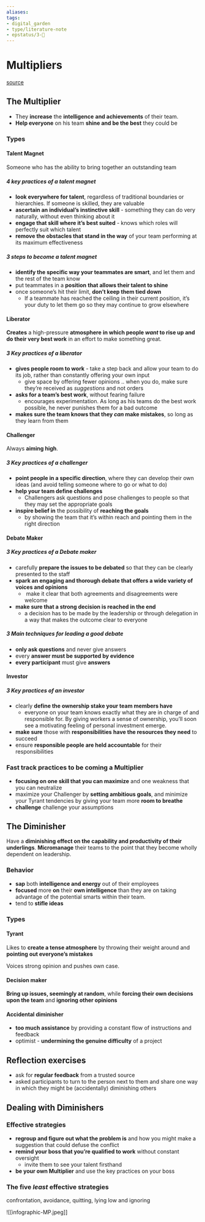 ```yaml
---
aliases: 
tags: 
- digital_garden
- type/literature-note
- epstatus/3-🌳
---
```

# Multipliers 
[source](https://www.blinkist.com/en/nc/browse/books/multipliers-en?r=1&st=Multipliers)

## The Multiplier
* They **increase** the **intelligence** **and achievements** of their team.
* **Help everyone** on his team **shine and be the best** they could be

### Types
#### Talent Magnet
Someone who has the ability to bring together an outstanding team

##### 4 key practices of a talent magnet
* **look everywhere for talent**, regardless of traditional boundaries or hierarchies. If someone is skilled, they are valuable
* **ascertain an individual’s instinctive skill** - something they can do very naturally, without even thinking about it
* **engage that skill where it’s best suited** - knows which roles will perfectly suit which talent
* **remove the obstacles that stand in the way** of your team performing at its maximum effectiveness

##### 3 steps to become a talent magnet
* **identify the specific way your teammates are smart**, and let them and the rest of the team know
* put teammates in a **position** **that allows their talent to shine**
* once someone’s hit their limit, **don’t keep them tied down**
	* If a teammate has reached the ceiling in their current position, it’s your duty to let them go so they may continue to grow elsewhere

#### Liberator
**Creates** a high-pressure **atmosphere** **in which people _want_ to rise up and do their very best work** in an effort to make something great.

##### 3 Key practices of a liberator
* **gives people room to work** - take a step back and allow your team to do its job, rather than constantly offering your own input
	* give space by offering fewer opinions .. when you do, make sure they’re received as _suggestions_ and not orders
* **asks for a team’s best work**, without fearing failure
	* encourages experimentation. As long as his teams do the best work possible, he never punishes them for a bad outcome
* **makes sure the team knows that they _can_ make mistakes**, so long as they learn from them

#### Challenger
Always **aiming high**.

##### 3 Key practices of a challenger
+ **point people in a specific direction**, where they can develop their own ideas (and avoid telling someone where to go or what to do)
+ **help your team define challenges**
	+ Challengers ask questions and pose challenges to people so that they may set the appropriate goals
+ **inspire belief in** the possibility of **reaching the goals**
	+ by showing the team that it’s within reach and pointing them in the right direction

#### Debate Maker
##### 3 Key practices of a Debate maker
+ carefully **prepare the issues to be debated** so that they can be clearly presented to the staff
+ **spark an engaging and thorough debate that offers a wide variety of voices and opinions**
	+  make it clear that both agreements and disagreements were welcome
+ **make sure that a strong decision is reached in the end**
	+ a decision has to be made by the leadership or through delegation in a way that makes the outcome clear to everyone

##### 3 Main techniques for leading a good debate
+ **only ask questions** and never give answers
+ every **answer must be supported by evidence**
+ **every participant** must give **answers**

#### Investor
##### 3 Key practices of an investor
+ clearly **define the ownership stake your team members have**
	+ everyone on your team knows exactly what they are in charge of and responsible for. By giving workers a sense of ownership, you’ll soon see a motivating feeling of personal investment emerge.
+ **make sure** those with **responsibilities** **have the resources they need** to succeed
+ ensure **responsible people are held accountable** for their responsibilities

### Fast track practices to be coming a Multiplier
+ **focusing on one skill that you can maximize** and one weakness that you can neutralize
+ maximize your Challenger by **setting ambitious goals**, and minimize your Tyrant tendencies by giving your team more **room to breathe**
+ **challenge** challenge your assumptions

## The Diminisher
Have a **diminishing effect on the capability and productivity of their underlings**.
**Micromanage** their teams to the point that they become wholly dependent on leadership.

### Behavior
* **sap** both **intelligence and energy** out of their employees
* **focused** more **on** their **own intelligence** than they are on taking advantage of the potential smarts within their team.
* tend to **stifle ideas**

### Types
#### Tyrant
Likes to **create a tense atmosphere** by throwing their weight around and **pointing out everyone’s mistakes**

Voices strong opinion and pushes own case.

#### Decision maker
**Bring up issues, seemingly at random**, while **forcing their own decisions upon the team** and **ignoring other opinions**

#### Accidental diminisher
+ **too much assistance** by providing a constant flow of instructions and feedback
+ optimist - **undermining the genuine difficulty** of a project

## Reflection exercises
+ ask for **regular feedback** from a trusted source
+ asked participants to turn to the person next to them and share one way in which they might be (accidentally) diminishing others

## Dealing with Diminishers
### Effective strategies
+ **regroup and figure out what the problem is** and how you might make a suggestion that could defuse the conflict
+ **remind your boss that you’re qualified to work** without constant oversight
	+ invite them to see your talent firsthand
+ **be your own Multiplier** and use the key practices on your boss

### The five _least_ effective strategies
confrontation, avoidance, quitting, lying low and ignoring


![[infographic-MP.jpeg]]
